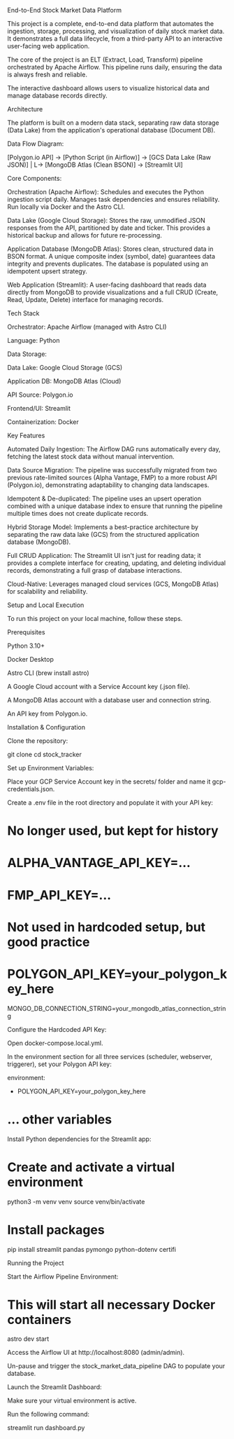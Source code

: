 End-to-End Stock Market Data Platform

This project is a complete, end-to-end data platform that automates the ingestion, storage, processing, and visualization of daily stock market data. It demonstrates a full data lifecycle, from a third-party API to an interactive user-facing web application.

The core of the project is an ELT (Extract, Load, Transform) pipeline orchestrated by Apache Airflow. This pipeline runs daily, ensuring the data is always fresh and reliable.

The interactive dashboard allows users to visualize historical data and manage database records directly.

Architecture

The platform is built on a modern data stack, separating raw data storage (Data Lake) from the application's operational database (Document DB).

Data Flow Diagram:

[Polygon.io API] -> [Python Script (in Airflow)] -> [GCS Data Lake (Raw JSON)]
|
L-> [MongoDB Atlas (Clean BSON)] -> [Streamlit UI]

Core Components:

Orchestration (Apache Airflow): Schedules and executes the Python ingestion script daily. Manages task dependencies and ensures reliability. Run locally via Docker and the Astro CLI.

Data Lake (Google Cloud Storage): Stores the raw, unmodified JSON responses from the API, partitioned by date and ticker. This provides a historical backup and allows for future re-processing.

Application Database (MongoDB Atlas): Stores clean, structured data in BSON format. A unique composite index (symbol, date) guarantees data integrity and prevents duplicates. The database is populated using an idempotent upsert strategy.

Web Application (Streamlit): A user-facing dashboard that reads data directly from MongoDB to provide visualizations and a full CRUD (Create, Read, Update, Delete) interface for managing records.

Tech Stack

Orchestrator: Apache Airflow (managed with Astro CLI)

Language: Python

Data Storage:

Data Lake: Google Cloud Storage (GCS)

Application DB: MongoDB Atlas (Cloud)

API Source: Polygon.io

Frontend/UI: Streamlit

Containerization: Docker

Key Features

Automated Daily Ingestion: The Airflow DAG runs automatically every day, fetching the latest stock data without manual intervention.

Data Source Migration: The pipeline was successfully migrated from two previous rate-limited sources (Alpha Vantage, FMP) to a more robust API (Polygon.io), demonstrating adaptability to changing data landscapes.

Idempotent & De-duplicated: The pipeline uses an upsert operation combined with a unique database index to ensure that running the pipeline multiple times does not create duplicate records.

Hybrid Storage Model: Implements a best-practice architecture by separating the raw data lake (GCS) from the structured application database (MongoDB).

Full CRUD Application: The Streamlit UI isn't just for reading data; it provides a complete interface for creating, updating, and deleting individual records, demonstrating a full grasp of database interactions.

Cloud-Native: Leverages managed cloud services (GCS, MongoDB Atlas) for scalability and reliability.

Setup and Local Execution

To run this project on your local machine, follow these steps.

Prerequisites

Python 3.10+

Docker Desktop

Astro CLI (brew install astro)

A Google Cloud account with a Service Account key (.json file).

A MongoDB Atlas account with a database user and connection string.

An API key from Polygon.io.

Installation & Configuration

Clone the repository:

git clone <your-repo-url>
cd stock_tracker

Set up Environment Variables:

Place your GCP Service Account key in the secrets/ folder and name it gcp-credentials.json.

Create a .env file in the root directory and populate it with your API key:

# No longer used, but kept for history

# ALPHA_VANTAGE_API_KEY=...

# FMP_API_KEY=...

# Not used in hardcoded setup, but good practice

# POLYGON_API_KEY=your_polygon_key_here

MONGO_DB_CONNECTION_STRING=your_mongodb_atlas_connection_string

Configure the Hardcoded API Key:

Open docker-compose.local.yml.

In the environment section for all three services (scheduler, webserver, triggerer), set your Polygon API key:

environment:

- POLYGON_API_KEY=your_polygon_key_here

# ... other variables

Install Python dependencies for the Streamlit app:

# Create and activate a virtual environment

python3 -m venv venv
source venv/bin/activate

# Install packages

pip install streamlit pandas pymongo python-dotenv certifi

Running the Project

Start the Airflow Pipeline Environment:

# This will start all necessary Docker containers

astro dev start

Access the Airflow UI at http://localhost:8080 (admin/admin).

Un-pause and trigger the stock_market_data_pipeline DAG to populate your database.

Launch the Streamlit Dashboard:

Make sure your virtual environment is active.

Run the following command:

streamlit run dashboard.py
